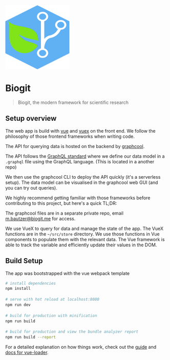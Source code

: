 
<img src="src/assets/logo.png" alt="logo" width="200" height="200">

# Biogit

> Biogit, the modern framework for scientific research

## Setup overview

The web app is build with [vue](https://vuejs.org/) and [vuex](https://vuex.vuejs.org/en/intro.html)
on the front end. We follow the philosophy of those frontend frameworks
when writing code.

The API for querying data is hosted on the backend by [graphcool](https://www.graph.cool/).

The API follows the [GraphQL standard](http://graphql.org/) where we define
our data model in a `.graphql` file using the GraphQL language. (This is located in a another repo)

We then use the graphcool CLI to deploy the API quickly (it's a serverless setup).
The data model can be visualised in the graphcool web GUI (and you can try out queries).

We highly recommend getting familiar with those frameworks before contributing to this project,
but here's a quick TL;DR:

The graphcool files are in a separate private repo, email m.bautzer@biogit.me for access.

We use VueX to query for data and manage the state of the app.
The VueX functions are in the `~/src/store` directory.
We use those functions in Vue components to populate them with the relevant data.
The Vue framework is able to track the variable and efficiently update their values
in the DOM.

## Build Setup

The app was bootstrapped with the vue webpack template

``` bash
# install dependencies
npm install

# serve with hot reload at localhost:8080
npm run dev

# build for production with minification
npm run build

# build for production and view the bundle analyzer report
npm run build --report
```

For a detailed explanation on how things work, check out the [guide](http://vuejs-templates.github.io/webpack/) and [docs for vue-loader](http://vuejs.github.io/vue-loader).
